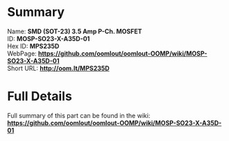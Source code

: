 
Summary
=================
  
Name: __SMD (SOT-23) 3.5 Amp P-Ch. MOSFET__    
ID: __MOSP-SO23-X-A35D-01__   
Hex ID: __MPS235D__   
WebPage: __https://github.com/oomlout/oomlout-OOMP/wiki/MOSP-SO23-X-A35D-01__   
Short URL: __http://oom.lt/MPS235D__   

Full Details
==========================
Full summary of this part can be found in the wiki:   
__https://github.com/oomlout/oomlout-OOMP/wiki/MOSP-SO23-X-A35D-01__    

